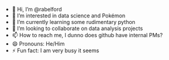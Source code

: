 - 👋 Hi, I’m @rabelford
- 👀 I’m interested in data science and Pokémon
- 🌱 I’m currently learning some rudimentary python
- 💞️ I’m looking to collaborate on data analysis projects
- 📫 How to reach me, I dunno does github have internal PMs?
- 😄 Pronouns: He/Him
- ⚡ Fun fact: I am very busy it seems

<!---
rabelford/rabelford is a ✨ special ✨ repository because its `README.md` (this file) appears on your GitHub profile.
You can click the Preview link to take a look at your changes.
--->
